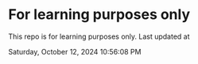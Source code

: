 # For learning purposes only
This repo is for learning purposes only.
Last updated at

Saturday, October 12, 2024 10:56:08 PM

